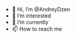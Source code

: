 - 👋 Hi, I’m @AndreyDzen
- 👀 I’m interested 
- 🌱 I’m currently 
- 📫 How to reach me 

<!---
AndreyDzen/AndreyDzen is a ✨ special ✨ repository because its `README.md` (this file) appears on your GitHub profile.
You can click the Preview link to take a look at your changes.
--->
